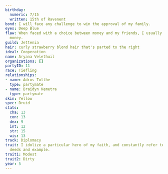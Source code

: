 ```yaml
---
birthday:
  numeric: 7/15
  written: 15th of Ravenent
bond: I will face any challenge to win the approval of my family.
eyes: Deep Blue
flaw: When faced with a choice between money and my friends, I usually choose the
  money.
guild: Jettenia
hair: curly strawberry blond hair that's parted to the right
ideal: Cooperation
name: Aryana Velethuil
organizations: []
partyID: 11
race: Tiefling
relationships:
- name: Adros Tolthe
  type: partymate
- name: Braidyn Kemetra
  type: partymate
skin: Yellow
spec: Druid
stats:
  cha: 13
  con: 13
  dex: 9
  int: 12
  str: 15
  wis: 13
track: Diplomacy
trait: I idolize a particular hero of my faith, and constantly refer to that person's
  deeds and example.
trait1: Modest
trait2: Dirty
year: 5
---
```

